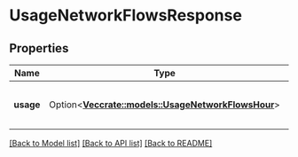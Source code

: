 # UsageNetworkFlowsResponse

## Properties

Name | Type | Description | Notes
------------ | ------------- | ------------- | -------------
**usage** | Option<[**Vec<crate::models::UsageNetworkFlowsHour>**](UsageNetworkFlowsHour.md)> | Get hourly usage for Network Flows. | [optional]

[[Back to Model list]](../README.md#documentation-for-models) [[Back to API list]](../README.md#documentation-for-api-endpoints) [[Back to README]](../README.md)


